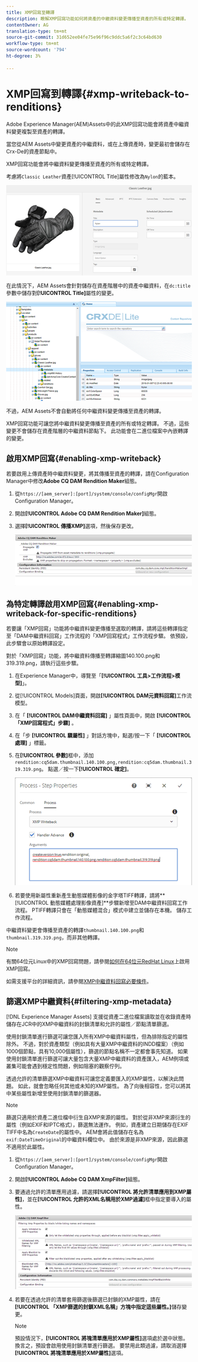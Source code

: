 ```yaml
---
title: XMP回寫至轉譯
description: 瞭解XMP回寫功能如何將資產的中繼資料變更傳播至資產的所有或特定轉譯。
contentOwner: AG
translation-type: tm+mt
source-git-commit: 31d652ee04fe75e96f96c9ddc5a6f2c3c64bd630
workflow-type: tm+mt
source-wordcount: '794'
ht-degree: 3%

---
```



# XMP回寫到轉譯{#xmp-writeback-to-renditions}

Adobe Experience Manager(AEM)Assets中的此XMP回寫功能會將資產中繼資料變更複製至資產的轉譯。

當您從AEM Assets中變更資產的中繼資料，或在上傳資產時，變更最初會儲存在Crx-De的資產節點中。

XMP回寫功能會將中繼資料變更傳播至資產的所有或特定轉譯。

考慮將`Classic Leather`資產[!UICONTROL Title]屬性修改為`Nylon`的藍本。

![中繼資料](assets/metadata.png)

在此情況下，AEM Assets會針對儲存在資產階層中的資產中繼資料，在`dc:title`參數中儲存對&#x200B;**[!UICONTROL Title]**&#x200B;屬性的變更。

![metadata_stored](assets/metadata_stored.png)

不過，AEM Assets不會自動將任何中繼資料變更傳播至資產的轉譯。

XMP回寫功能可讓您將中繼資料變更傳播至資產的所有或特定轉譯。 不過，這些變更不會儲存在資產階層的中繼資料節點下。 此功能會在二進位檔案中內嵌轉譯的變更。

## 啟用XMP回寫{#enabling-xmp-writeback}

若要啟用上傳資產時中繼資料變更，將其傳播至資產的轉譯，請在Configuration Manager中修改&#x200B;**Adobe CQ DAM Rendition Maker**&#x200B;組態。

1. 從`https://[aem_server]:[port]/system/console/configMgr`開啟Configuration Manager。
1. 開啟&#x200B;**[!UICONTROL Adobe CQ DAM Rendition Maker]**&#x200B;組態。
1. 選擇&#x200B;**[!UICONTROL 傳播XMP]**&#x200B;選項，然後保存更改。

   ![chlimage_1-346](assets/chlimage_1-346.png)

## 為特定轉譯啟用XMP回寫{#enabling-xmp-writeback-for-specific-renditions}

若要讓「XMP回寫」功能將中繼資料變更傳播至選取的轉譯，請將這些轉譯指定至「DAM中繼資料回寫」工作流程的「XMP回寫程式」工作流程步驟。 依預設，此步驟會以原始轉譯設定。

對於「XMP回寫」功能，將中繼資料傳播至轉譯縮圖140.100.png和319.319.png，請執行這些步驟。

1. 在Experience Manager中，導覽至「**[!UICONTROL 工具>工作流程>模型]**」。
1. 從[!UICONTROL Models]頁面，開啟&#x200B;**[!UICONTROL DAM元資料回寫]**&#x200B;工作流模型。
1. 在「 **[!UICONTROL DAM中繼資料回寫]** 」屬性頁面中，開啟 **[!UICONTROL 「XMP回寫程式」步驟]** 。
1. 在「步 **[!UICONTROL 驟屬性]** 」對話方塊中，點選/按一下「 **[!UICONTROL 處理]** 」標籤。
1. 在&#x200B;**[!UICONTROL 參數]**&#x200B;框中，添加`rendition:cq5dam.thumbnail.140.100.png,rendition:cq5dam.thumbnail.319.319.png`。 點選／按一下&#x200B;**[!UICONTROL 確定]**。

   ![step_properties](assets/step_properties.png)

1. 若要使用新屬性重新產生動態媒體影像的金字塔TIFF轉譯，請將&#x200B;**[!UICONTROL 動態媒體處理影像資產]**步驟新增至DAM中繼資料回寫工作流程。
PTIFF轉譯只會在「動態媒體混合」模式中建立並儲存在本機。 儲存工作流程。

中繼資料變更會傳播至資產的轉譯`thumbnail.140.100.png`和`thumbnail.319.319.png`，而非其他轉譯。

>[!NOTE]
>
>有關64位元Linux中的XMP回寫問題，請參閱[如何在64位元RedHat Linux](https://helpx.adobe.com/experience-manager/kb/enable-xmp-write-back-64-bit-redhat.html)上啟用XMP回寫。
>
>如需支援平台的詳細資訊，請參閱[XMP中繼資料回寫必要條件](/help/sites-deploying/technical-requirements.md#requirements-for-aem-assets-xmp-metadata-write-back)。

## 篩選XMP中繼資料{#filtering-xmp-metadata}

[!DNL Experience Manager Assets] 支援從資產二進位檔案讀取並在收錄資產時儲存在JCR中的XMP中繼資料的封鎖清單和允許的屬性／節點清單篩選。

使用封鎖清單進行篩選可讓您匯入所有XMP中繼資料屬性，但為排除指定的屬性除外。 不過，對於資產類型（例如具有大量XMP中繼資料的INDD檔案）（例如1000個節點，具有10,000個屬性），篩選的節點名稱不一定都會事先知道。 如果使用封鎖清單進行篩選可讓大量包含大量XMP中繼資料的資產匯入，AEM例項或叢集可能會遇到穩定性問題，例如阻塞的觀察佇列。

透過允許的清單篩選XMP中繼資料可讓您定義要匯入的XMP屬性，以解決此問題。 如此，就會忽略任何其他或未知的XMP屬性。 為了向後相容性，您可以將其中某些屬性新增至使用封鎖清單的篩選器。

>[!NOTE]
>
>篩選只適用於資產二進位檔中衍生自XMP來源的屬性。 對於從非XMP來源衍生的屬性（例如EXIF和IPTC格式），篩選無法運作。 例如，資產建立日期儲存在EXIF TIFF中名為`CreateDate`的屬性中。 AEM會將此值儲存在名為`exif:DateTimeOriginal`的中繼資料欄位中。 由於來源是非XMP來源，因此篩選不適用於此屬性。

1. 從`https://[aem_server]:[port]/system/console/configMgr`開啟Configuration Manager。
1. 開啟&#x200B;**[!UICONTROL Adobe CQ DAM XmpFilter]**&#x200B;組態。
1. 要通過允許的清單應用過濾，請選擇&#x200B;**[!UICONTROL 將允許清單應用到XMP屬性]**，並在&#x200B;**[!UICONTROL 允許的XML名稱用於XMP過濾]**&#x200B;框中指定要導入的屬性。

   ![chlimage_1-347](assets/chlimage_1-347.png)

1. 若要在透過允許的清單套用篩選後篩選已封鎖的XMP屬性，請在&#x200B;**[!UICONTROL 「XMP篩選的封鎖XML名稱」方塊中指定這些屬性。]**&#x200B;儲存變更。

   >[!NOTE]
   >
   >預設情況下，**[!UICONTROL 將塊清單應用於XMP屬性]**&#x200B;選項處於選中狀態。 換言之，預設會啟用使用封鎖清單進行篩選。 要禁用此類過濾，請取消選擇&#x200B;**[!UICONTROL 將塊清單應用於XMP屬性]**&#x200B;選項。
